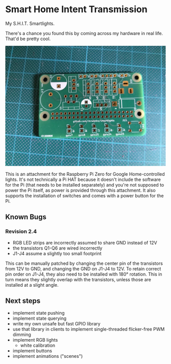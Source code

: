 # Smart Home Intent Transmission

My S.H.I.T. Smartlights.

There's a chance you found this by coming across my hardware in real life. That'd be pretty cool.

![A photo of revision 2.4 of the PCB](pcb2.4.jpg)

This is an attachment for the Raspberry Pi Zero for Google Home-controlled lights. It's not technically a Pi HAT because it doesn't include the software for the Pi (that needs to be installed separately) and you're not supposed to power the Pi itself, as power is provided through this attachment. It also supports the installation of switches and comes with a power button for the Pi.

## Known Bugs

### Revision 2.4

* RGB LED strips are incorrectly assumed to share GND instead of 12V
* the transistors Q1-Q6 are wired incorrectly
* J1-J4 assume a slightly too small footprint

This can be manually patched by changing the center pin of the transistors from 12V to GND, and changing the GND on J1-J4 to 12V. To retain correct pin order on J1-J4, they also need to be installed with 180° rotation. This in turn means they slightly overlap with the transistors, unless those are installed at a slight angle.

## Next steps

* implement state pushing
* implement state querying
* write my own unsafe but fast GPIO library
* use that library in clients to implement single-threaded flicker-free PWM dimming
* implement RGB lights
  * white calibration
* implement buttons
* implement animations ("scenes")
